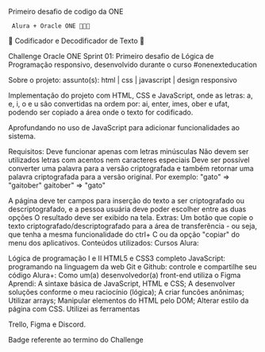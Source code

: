 
Primeiro desafio de codigo da ONE


     Alura + Oracle ONE 👩🏻‍💻


🔐 Codificador e Decodificador de Texto 🔐


Challenge Oracle ONE Sprint 01: Primeiro desafio de Lógica de Programação responsivo, desenvolvido durante o curso #onenexteducation


Sobre o projeto:
assunto(s): html | css | javascript | design responsivo

Implementação do projeto com HTML, CSS e JavaScript, onde as letras: a, e, i, o e u são convertidas na ordem por: ai, enter, imes, ober e ufat, podendo ser copiado a área onde o texto for codificado.

Aprofundando no uso de JavaScript para adicionar funcionalidades ao sistema.

Requisitos:
Deve funcionar apenas com letras minúsculas
Não devem ser utilizados letras com acentos nem caracteres especiais
Deve ser possível converter uma palavra para a versão criptografada e também retornar uma palavra criptografada para a versão original.
Por exemplo: "gato" => "gaitober" gaitober" => "gato"

A página deve ter campos para inserção do texto a ser criptografado ou descriptografado, e a pessoa usuária deve poder escolher entre as duas opções O resultado deve ser exibido na tela. Extras:
Um botão que copie o texto criptografado/descriptografado para a área de transferência - ou seja, que tenha a mesma funcionalidade do ctrl+ C ou da opção "copiar" do menu dos aplicativos.
Conteúdos utilizados:
Cursos Alura:

Lógica de programação I e II
HTML5 e CSS3 completo
JavaScript: programando na linguagem da web
Git e Github: controle e compartilhe seu código
Alura+: Como um(a) desenvolvedor(a) front-end utiliza o Figma
Aprendi:
A sintaxe básica de JavaScript, HTML e CSS;
A desenvolver soluções conforme o meu raciocínio (lógica);
A criar funcões anônimas;
Utilizar arrays;
Manipular elementos do HTML pelo DOM;
Alterar estilo da página com CSS.
Utilizei as ferramentas

Trello, Figma e Discord.



Badge referente ao termino do Challenge

